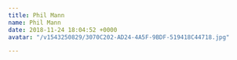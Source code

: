 ```yaml
---
title: Phil Mann
name: Phil Mann
date: 2018-11-24 18:04:52 +0000
avatar: "/v1543250829/3070C202-AD24-4A5F-9BDF-519418C44718.jpg"

---
```

